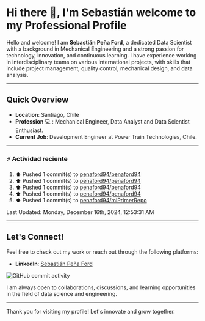 # Hi there 👋, I'm Sebastián welcome to my Professional Profile

Hello and welcome! I am **Sebastián Peña Ford**, a dedicated Data Scientist with a background in Mechanical Engineering and a strong passion for technology, innovation, and continuous learning. I have experience working in interdisciplinary teams on various international projects, with skills that include project management, quality control, mechanical design, and data analysis.

---

## Quick Overview

- **Location**: Santiago, Chile
- **Profession** :computer: : Mechanical Engineer, Data Analyst and Data Scientist Enthusiast.
- **Current Job**: Development Engineer at Power Train Technologies, Chile.

---

### :zap: Actividad reciente
<!--RECENT_ACTIVITY:start-->
1. ⬆️ Pushed 1 commit(s) to [penaford94/penaford94](https://github.com/penaford94/penaford94)<br>
2. ⬆️ Pushed 1 commit(s) to [penaford94/penaford94](https://github.com/penaford94/penaford94)<br>
3. ⬆️ Pushed 1 commit(s) to [penaford94/penaford94](https://github.com/penaford94/penaford94)<br>
4. ⬆️ Pushed 1 commit(s) to [penaford94/penaford94](https://github.com/penaford94/penaford94)<br>
5. ⬆️ Pushed 1 commit(s) to [penaford94/miPrimerRepo](https://github.com/penaford94/miPrimerRepo)<br>
<!--RECENT_ACTIVITY:end-->
<!--RECENT_ACTIVITY:last_update-->
Last Updated: Monday, December 16th, 2024, 12:53:31 AM
<!--RECENT_ACTIVITY:last_update_end-->

---

## Let's Connect!

Feel free to check out my work or reach out through the following platforms:

- **LinkedIn**: [Sebastián Peña Ford](https://www.linkedin.com/in/sebastian-pena-ford/)

![GitHub commit activity](https://img.shields.io/github/commit-activity/m/penaford94/penaford94)

I am always open to collaborations, discussions, and learning opportunities in the field of data science and engineering.

---
Thank you for visiting my profile! Let's innovate and grow together.
